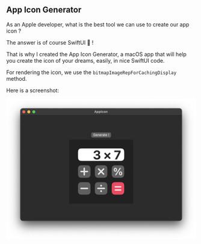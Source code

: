 
App Icon Generator
-----

As an Apple developer, what is the best tool we can use to create our app icon ?

The answer is of course SwiftUI 🤡 ! 

That is why I created the App Icon Generator, a macOS app that will help you create the icon of your dreams, easily, in nice SwiftUI code.

For rendering the icon, we use the `bitmapImageRepForCachingDisplay` method.

Here is a screenshot:

![](screenshot.webp)
